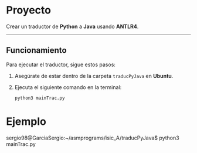 # **Proyecto**

Crear un traductor de **Python** a **Java** usando **ANTLR4**.

---

## **Funcionamiento**

Para ejecutar el traductor, sigue estos pasos:

1. Asegúrate de estar dentro de la carpeta `traducPyJava` en **Ubuntu**.
2. Ejecuta el siguiente comando en la terminal:

   ```bash
   python3 mainTrac.py

# **Ejemplo**
sergio98@GarciaSergio:~/asmprograms/isic_A/traducPyJava$ python3 mainTrac.py
